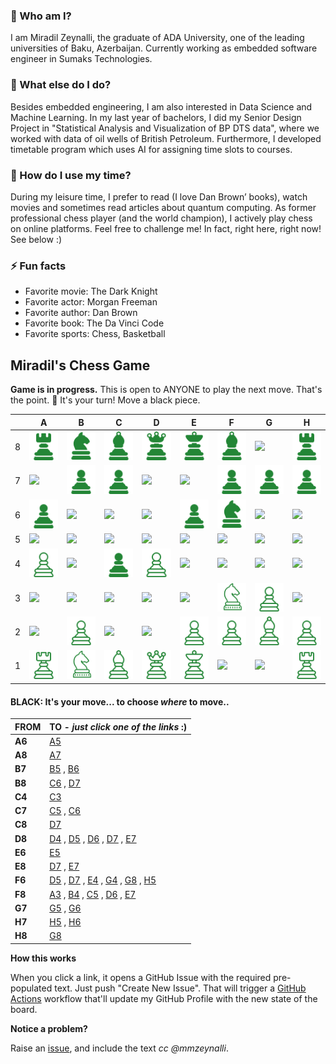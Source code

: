 
### 💬 Who am I?
I am Miradil Zeynalli, the graduate of ADA University, one of the leading universities of Baku, Azerbaijan. Currently working as embedded software engineer in Sumaks Technologies. 

### 🔭 What else do I do?
Besides embedded engineering, I am also interested in Data Science and Machine Learning. In my last year of bachelors, I did my Senior Design Project in "Statistical Analysis and Visualization of BP DTS data", where we worked with data of oil wells of British Petroleum. Furthermore, I developed timetable program which uses AI for assigning time slots to courses.

### 🤔 How do I use my time?
During my leisure time, I prefer to read (I love Dan Brown’ books), watch movies and sometimes read articles about quantum computing. As former professional chess player (and the world champion), I actively play chess on online platforms. Feel free to challenge me! In fact, right here, right now! See below :)

### ⚡ Fun facts
- Favorite movie: The Dark Knight
- Favorite actor: Morgan Freeman
- Favorite author: Dan Brown
- Favorite book: The Da Vinci Code
- Favorite sports: Chess, Basketball

## Miradil's Chess Game

**Game is in progress.** This is open to ANYONE to play the next move. That's the point. :wave:  It's your turn! Move a black piece.

|   | A | B | C | D | E | F | G | H |
| - | - | - | - | - | - | - | - | - |
| 8 | ![](https://raw.githubusercontent.com/mmzeynalli/mmzeynalli/master/chess_images/r.png) | ![](https://raw.githubusercontent.com/mmzeynalli/mmzeynalli/master/chess_images/n.png) | ![](https://raw.githubusercontent.com/mmzeynalli/mmzeynalli/master/chess_images/b.png) | ![](https://raw.githubusercontent.com/mmzeynalli/mmzeynalli/master/chess_images/q.png) | ![](https://raw.githubusercontent.com/mmzeynalli/mmzeynalli/master/chess_images/k.png) | ![](https://raw.githubusercontent.com/mmzeynalli/mmzeynalli/master/chess_images/b.png) | ![](https://raw.githubusercontent.com/mmzeynalli/mmzeynalli/master/chess_images/blank.png) | ![](https://raw.githubusercontent.com/mmzeynalli/mmzeynalli/master/chess_images/r.png) |
| 7 | ![](https://raw.githubusercontent.com/mmzeynalli/mmzeynalli/master/chess_images/blank.png) | ![](https://raw.githubusercontent.com/mmzeynalli/mmzeynalli/master/chess_images/p.png) | ![](https://raw.githubusercontent.com/mmzeynalli/mmzeynalli/master/chess_images/p.png) | ![](https://raw.githubusercontent.com/mmzeynalli/mmzeynalli/master/chess_images/blank.png) | ![](https://raw.githubusercontent.com/mmzeynalli/mmzeynalli/master/chess_images/blank.png) | ![](https://raw.githubusercontent.com/mmzeynalli/mmzeynalli/master/chess_images/p.png) | ![](https://raw.githubusercontent.com/mmzeynalli/mmzeynalli/master/chess_images/p.png) | ![](https://raw.githubusercontent.com/mmzeynalli/mmzeynalli/master/chess_images/p.png) |
| 6 | ![](https://raw.githubusercontent.com/mmzeynalli/mmzeynalli/master/chess_images/p.png) | ![](https://raw.githubusercontent.com/mmzeynalli/mmzeynalli/master/chess_images/blank.png) | ![](https://raw.githubusercontent.com/mmzeynalli/mmzeynalli/master/chess_images/blank.png) | ![](https://raw.githubusercontent.com/mmzeynalli/mmzeynalli/master/chess_images/blank.png) | ![](https://raw.githubusercontent.com/mmzeynalli/mmzeynalli/master/chess_images/p.png) | ![](https://raw.githubusercontent.com/mmzeynalli/mmzeynalli/master/chess_images/n.png) | ![](https://raw.githubusercontent.com/mmzeynalli/mmzeynalli/master/chess_images/blank.png) | ![](https://raw.githubusercontent.com/mmzeynalli/mmzeynalli/master/chess_images/blank.png) |
| 5 | ![](https://raw.githubusercontent.com/mmzeynalli/mmzeynalli/master/chess_images/blank.png) | ![](https://raw.githubusercontent.com/mmzeynalli/mmzeynalli/master/chess_images/blank.png) | ![](https://raw.githubusercontent.com/mmzeynalli/mmzeynalli/master/chess_images/blank.png) | ![](https://raw.githubusercontent.com/mmzeynalli/mmzeynalli/master/chess_images/blank.png) | ![](https://raw.githubusercontent.com/mmzeynalli/mmzeynalli/master/chess_images/blank.png) | ![](https://raw.githubusercontent.com/mmzeynalli/mmzeynalli/master/chess_images/blank.png) | ![](https://raw.githubusercontent.com/mmzeynalli/mmzeynalli/master/chess_images/blank.png) | ![](https://raw.githubusercontent.com/mmzeynalli/mmzeynalli/master/chess_images/blank.png) |
| 4 | ![](https://raw.githubusercontent.com/mmzeynalli/mmzeynalli/master/chess_images/P.png) | ![](https://raw.githubusercontent.com/mmzeynalli/mmzeynalli/master/chess_images/blank.png) | ![](https://raw.githubusercontent.com/mmzeynalli/mmzeynalli/master/chess_images/p.png) | ![](https://raw.githubusercontent.com/mmzeynalli/mmzeynalli/master/chess_images/P.png) | ![](https://raw.githubusercontent.com/mmzeynalli/mmzeynalli/master/chess_images/blank.png) | ![](https://raw.githubusercontent.com/mmzeynalli/mmzeynalli/master/chess_images/blank.png) | ![](https://raw.githubusercontent.com/mmzeynalli/mmzeynalli/master/chess_images/blank.png) | ![](https://raw.githubusercontent.com/mmzeynalli/mmzeynalli/master/chess_images/blank.png) |
| 3 | ![](https://raw.githubusercontent.com/mmzeynalli/mmzeynalli/master/chess_images/blank.png) | ![](https://raw.githubusercontent.com/mmzeynalli/mmzeynalli/master/chess_images/blank.png) | ![](https://raw.githubusercontent.com/mmzeynalli/mmzeynalli/master/chess_images/blank.png) | ![](https://raw.githubusercontent.com/mmzeynalli/mmzeynalli/master/chess_images/blank.png) | ![](https://raw.githubusercontent.com/mmzeynalli/mmzeynalli/master/chess_images/blank.png) | ![](https://raw.githubusercontent.com/mmzeynalli/mmzeynalli/master/chess_images/N.png) | ![](https://raw.githubusercontent.com/mmzeynalli/mmzeynalli/master/chess_images/P.png) | ![](https://raw.githubusercontent.com/mmzeynalli/mmzeynalli/master/chess_images/blank.png) |
| 2 | ![](https://raw.githubusercontent.com/mmzeynalli/mmzeynalli/master/chess_images/blank.png) | ![](https://raw.githubusercontent.com/mmzeynalli/mmzeynalli/master/chess_images/P.png) | ![](https://raw.githubusercontent.com/mmzeynalli/mmzeynalli/master/chess_images/blank.png) | ![](https://raw.githubusercontent.com/mmzeynalli/mmzeynalli/master/chess_images/blank.png) | ![](https://raw.githubusercontent.com/mmzeynalli/mmzeynalli/master/chess_images/P.png) | ![](https://raw.githubusercontent.com/mmzeynalli/mmzeynalli/master/chess_images/P.png) | ![](https://raw.githubusercontent.com/mmzeynalli/mmzeynalli/master/chess_images/B.png) | ![](https://raw.githubusercontent.com/mmzeynalli/mmzeynalli/master/chess_images/P.png) |
| 1 | ![](https://raw.githubusercontent.com/mmzeynalli/mmzeynalli/master/chess_images/R.png) | ![](https://raw.githubusercontent.com/mmzeynalli/mmzeynalli/master/chess_images/N.png) | ![](https://raw.githubusercontent.com/mmzeynalli/mmzeynalli/master/chess_images/B.png) | ![](https://raw.githubusercontent.com/mmzeynalli/mmzeynalli/master/chess_images/Q.png) | ![](https://raw.githubusercontent.com/mmzeynalli/mmzeynalli/master/chess_images/K.png) | ![](https://raw.githubusercontent.com/mmzeynalli/mmzeynalli/master/chess_images/blank.png) | ![](https://raw.githubusercontent.com/mmzeynalli/mmzeynalli/master/chess_images/blank.png) | ![](https://raw.githubusercontent.com/mmzeynalli/mmzeynalli/master/chess_images/R.png) |

#### **BLACK:** It's your move... to choose _where_ to move..

| FROM | TO - _just click one of the links_ :) |
| ---- | -- |
| **A6** | [A5](https://github.com/mmzeynalli/mmzeynalli/issues/new?title=chess%7Cmove%7Ca6a5%7C16&body=Just+push+%27Submit+new+issue%27.+You+don%27t+need+to+do+anything+else.) |
| **A8** | [A7](https://github.com/mmzeynalli/mmzeynalli/issues/new?title=chess%7Cmove%7Ca8a7%7C16&body=Just+push+%27Submit+new+issue%27.+You+don%27t+need+to+do+anything+else.) |
| **B7** | [B5](https://github.com/mmzeynalli/mmzeynalli/issues/new?title=chess%7Cmove%7Cb7b5%7C16&body=Just+push+%27Submit+new+issue%27.+You+don%27t+need+to+do+anything+else.) , [B6](https://github.com/mmzeynalli/mmzeynalli/issues/new?title=chess%7Cmove%7Cb7b6%7C16&body=Just+push+%27Submit+new+issue%27.+You+don%27t+need+to+do+anything+else.) |
| **B8** | [C6](https://github.com/mmzeynalli/mmzeynalli/issues/new?title=chess%7Cmove%7Cb8c6%7C16&body=Just+push+%27Submit+new+issue%27.+You+don%27t+need+to+do+anything+else.) , [D7](https://github.com/mmzeynalli/mmzeynalli/issues/new?title=chess%7Cmove%7Cb8d7%7C16&body=Just+push+%27Submit+new+issue%27.+You+don%27t+need+to+do+anything+else.) |
| **C4** | [C3](https://github.com/mmzeynalli/mmzeynalli/issues/new?title=chess%7Cmove%7Cc4c3%7C16&body=Just+push+%27Submit+new+issue%27.+You+don%27t+need+to+do+anything+else.) |
| **C7** | [C5](https://github.com/mmzeynalli/mmzeynalli/issues/new?title=chess%7Cmove%7Cc7c5%7C16&body=Just+push+%27Submit+new+issue%27.+You+don%27t+need+to+do+anything+else.) , [C6](https://github.com/mmzeynalli/mmzeynalli/issues/new?title=chess%7Cmove%7Cc7c6%7C16&body=Just+push+%27Submit+new+issue%27.+You+don%27t+need+to+do+anything+else.) |
| **C8** | [D7](https://github.com/mmzeynalli/mmzeynalli/issues/new?title=chess%7Cmove%7Cc8d7%7C16&body=Just+push+%27Submit+new+issue%27.+You+don%27t+need+to+do+anything+else.) |
| **D8** | [D4](https://github.com/mmzeynalli/mmzeynalli/issues/new?title=chess%7Cmove%7Cd8d4%7C16&body=Just+push+%27Submit+new+issue%27.+You+don%27t+need+to+do+anything+else.) , [D5](https://github.com/mmzeynalli/mmzeynalli/issues/new?title=chess%7Cmove%7Cd8d5%7C16&body=Just+push+%27Submit+new+issue%27.+You+don%27t+need+to+do+anything+else.) , [D6](https://github.com/mmzeynalli/mmzeynalli/issues/new?title=chess%7Cmove%7Cd8d6%7C16&body=Just+push+%27Submit+new+issue%27.+You+don%27t+need+to+do+anything+else.) , [D7](https://github.com/mmzeynalli/mmzeynalli/issues/new?title=chess%7Cmove%7Cd8d7%7C16&body=Just+push+%27Submit+new+issue%27.+You+don%27t+need+to+do+anything+else.) , [E7](https://github.com/mmzeynalli/mmzeynalli/issues/new?title=chess%7Cmove%7Cd8e7%7C16&body=Just+push+%27Submit+new+issue%27.+You+don%27t+need+to+do+anything+else.) |
| **E6** | [E5](https://github.com/mmzeynalli/mmzeynalli/issues/new?title=chess%7Cmove%7Ce6e5%7C16&body=Just+push+%27Submit+new+issue%27.+You+don%27t+need+to+do+anything+else.) |
| **E8** | [D7](https://github.com/mmzeynalli/mmzeynalli/issues/new?title=chess%7Cmove%7Ce8d7%7C16&body=Just+push+%27Submit+new+issue%27.+You+don%27t+need+to+do+anything+else.) , [E7](https://github.com/mmzeynalli/mmzeynalli/issues/new?title=chess%7Cmove%7Ce8e7%7C16&body=Just+push+%27Submit+new+issue%27.+You+don%27t+need+to+do+anything+else.) |
| **F6** | [D5](https://github.com/mmzeynalli/mmzeynalli/issues/new?title=chess%7Cmove%7Cf6d5%7C16&body=Just+push+%27Submit+new+issue%27.+You+don%27t+need+to+do+anything+else.) , [D7](https://github.com/mmzeynalli/mmzeynalli/issues/new?title=chess%7Cmove%7Cf6d7%7C16&body=Just+push+%27Submit+new+issue%27.+You+don%27t+need+to+do+anything+else.) , [E4](https://github.com/mmzeynalli/mmzeynalli/issues/new?title=chess%7Cmove%7Cf6e4%7C16&body=Just+push+%27Submit+new+issue%27.+You+don%27t+need+to+do+anything+else.) , [G4](https://github.com/mmzeynalli/mmzeynalli/issues/new?title=chess%7Cmove%7Cf6g4%7C16&body=Just+push+%27Submit+new+issue%27.+You+don%27t+need+to+do+anything+else.) , [G8](https://github.com/mmzeynalli/mmzeynalli/issues/new?title=chess%7Cmove%7Cf6g8%7C16&body=Just+push+%27Submit+new+issue%27.+You+don%27t+need+to+do+anything+else.) , [H5](https://github.com/mmzeynalli/mmzeynalli/issues/new?title=chess%7Cmove%7Cf6h5%7C16&body=Just+push+%27Submit+new+issue%27.+You+don%27t+need+to+do+anything+else.) |
| **F8** | [A3](https://github.com/mmzeynalli/mmzeynalli/issues/new?title=chess%7Cmove%7Cf8a3%7C16&body=Just+push+%27Submit+new+issue%27.+You+don%27t+need+to+do+anything+else.) , [B4](https://github.com/mmzeynalli/mmzeynalli/issues/new?title=chess%7Cmove%7Cf8b4%7C16&body=Just+push+%27Submit+new+issue%27.+You+don%27t+need+to+do+anything+else.) , [C5](https://github.com/mmzeynalli/mmzeynalli/issues/new?title=chess%7Cmove%7Cf8c5%7C16&body=Just+push+%27Submit+new+issue%27.+You+don%27t+need+to+do+anything+else.) , [D6](https://github.com/mmzeynalli/mmzeynalli/issues/new?title=chess%7Cmove%7Cf8d6%7C16&body=Just+push+%27Submit+new+issue%27.+You+don%27t+need+to+do+anything+else.) , [E7](https://github.com/mmzeynalli/mmzeynalli/issues/new?title=chess%7Cmove%7Cf8e7%7C16&body=Just+push+%27Submit+new+issue%27.+You+don%27t+need+to+do+anything+else.) |
| **G7** | [G5](https://github.com/mmzeynalli/mmzeynalli/issues/new?title=chess%7Cmove%7Cg7g5%7C16&body=Just+push+%27Submit+new+issue%27.+You+don%27t+need+to+do+anything+else.) , [G6](https://github.com/mmzeynalli/mmzeynalli/issues/new?title=chess%7Cmove%7Cg7g6%7C16&body=Just+push+%27Submit+new+issue%27.+You+don%27t+need+to+do+anything+else.) |
| **H7** | [H5](https://github.com/mmzeynalli/mmzeynalli/issues/new?title=chess%7Cmove%7Ch7h5%7C16&body=Just+push+%27Submit+new+issue%27.+You+don%27t+need+to+do+anything+else.) , [H6](https://github.com/mmzeynalli/mmzeynalli/issues/new?title=chess%7Cmove%7Ch7h6%7C16&body=Just+push+%27Submit+new+issue%27.+You+don%27t+need+to+do+anything+else.) |
| **H8** | [G8](https://github.com/mmzeynalli/mmzeynalli/issues/new?title=chess%7Cmove%7Ch8g8%7C16&body=Just+push+%27Submit+new+issue%27.+You+don%27t+need+to+do+anything+else.) |

**How this works**

When you click a link, it opens a GitHub Issue with the required pre-populated text. Just push "Create New Issue". That will trigger a [GitHub Actions](https://github.blog/2020-07-03-github-action-hero-casey-lee/#getting-started-with-github-actions) workflow that'll update my GitHub Profile  with the new state of the board.

**Notice a problem?**

Raise an [issue](https://github.com/mmzeynalli/mmzeynalli/issues), and include the text _cc @mmzeynalli_.

